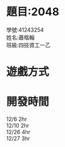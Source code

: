 # 題目:2048  
學號:41243254  
姓名:蕭楷翰  
班級:四技資工一乙  

# 遊戲方式

# 開發時間
12/6 2hr  
12/10 2hr   
12/26 4hr  
12/27 3hr
